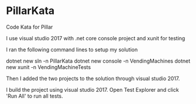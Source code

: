 # PillarKata
Code Kata for Pillar

I use visual studio 2017 with .net core console project and xunit for testing

I ran the following command lines to setup my solution

dotnet new sln -n PillarKata
dotnet new console -n VendingMachines
dotnet new xunit -n VendingMachineTests

Then I added the two projects to the solution through visual studio 2017.

I build the project using visual studio 2017.
Open Test Explorer and click 'Run All' to run all tests.
